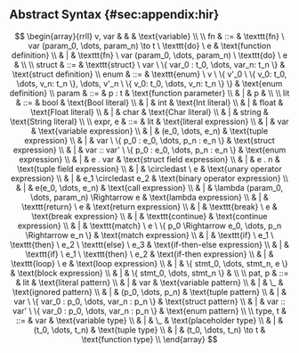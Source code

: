 ## Abstract Syntax {#sec:appendix:hir}
$$
\begin{array}{rrll}
v, var & & & \text{variable} \\
\\
fn & ::= & \texttt{fn} \ var (param_0, \dots, param_n) \to t \ \texttt{do} \ e & \text{function definition} \\
   &   | & \texttt{fn} \ var (param_0, \dots, param_n)       \ \texttt{do} \ e &                            \\
\\
struct & ::= & \texttt{struct} \ var \ \{ var_0 : t_0, \dots, var_n: t_n \} & \text{struct definition}
\\
enum & ::= & \texttt{enum} \ v \ \{ 
    v'_0 \ \{ v_0: t_0, \dots, v_n: t_n \},
    \dots,
    v'_n \ \{ v_0: t_0, \dots, v_n: t_n \}
\} & \text{enum definition}
\\
param & ::= & p : t & \text{function parameter} \\
      &   | & p     &                           \\ 
\\
lit & ::= & bool   & \text{Bool literal}   \\
    &   | & int    & \text{Int literal}    \\
    &   | & float  & \text{Float literal}  \\
    &   | & char   & \text{Char literal}   \\
    &   | & string & \text{String literal} \\
\\
expr, e & ::= & lit                                                                         & \text{literal expression} \\
  &   | & var                                                                         & \text{variable expression} \\
  &   | & (e_0, \dots, e_n)                                                           & \text{tuple expression} \\
  &   | & var \ \{ p_0 : e_0, \dots, p_n : e_n \}                                     & \text{struct expression} \\
  &   | & var :: var' \ \{ p_0 : e_0, \dots, p_n : e_n \}                              & \text{enum expression} \\
  &   | & e . var                                                                     & \text{struct field expression} \\
  &   | & e . n                                                                       & \text{tuple field expression} \\
  &   | & \circledast \ e                                                             & \text{unary operator expression} \\
  &   | & e_1 \circledast e_2                                                             & \text{binary operator expression} \\
  &   | & e(e_0, \dots, e_n)                                                          & \text{call expression} \\
  &   | & \lambda (param_0, \dots, param_n) \Rightarrow e                             & \text{lambda expression} \\
  &   | & \texttt{return} \ e                                                         & \text{return expression} \\
  &   | & \texttt{break} \ e                                                          & \text{break expression} \\
  &   | & \texttt{continue}                                                           & \text{continue expression} \\
  &   | & \texttt{match} \ e \ \{ p_0 \Rightarrow e_0, \dots, p_n \Rightarrow e_n \}  & \text{match expression} \\
  &   | & \texttt{if} \ e_1 \ \texttt{then} \ e_2 \ \texttt{else} \ e_3               & \text{if-then-else expression} \\
  &   | & \texttt{if} \ e_1 \ \texttt{then} \ e_2                                     & \text{if-then expression} \\
  &   | & \texttt{loop} \ e                                                           & \text{loop expression} \\
  &   | & \{ stmt_0, \dots, stmt_n, e \}                                              & \text{block expression} \\
  &   | & \{ stmt_0, \dots, stmt_n \}                                                 &  \\
\\
pat, p & ::= & lit                                                   & \text{literal pattern}    \\
  &   | & var                                                   & \text{variable pattern}   \\
  &   | & \_                                                    & \text{ignored pattern}    \\
  &   | & (p_0, \dots, p_n)                                     & \text{tuple pattern}      \\
  &   | & var \ \{ var_0 : p_0, \dots, var_n : p_n \}           & \text{struct pattern}     \\
  &   | & var :: var' \ \{ var_0 : p_0, \dots, var_n : p_n \}   & \text{enum pattern}       \\
\\
type, t & ::= & var                       & \text{variable type}      \\
  &   | & \_                        & \text{placeholder type}   \\
  &   | & (t_0, \dots, t_n)         & \text{tuple type}         \\
  &   | & (t_0, \dots, t_n) \to t   & \text{function type}      \\
\end{array}
$$


